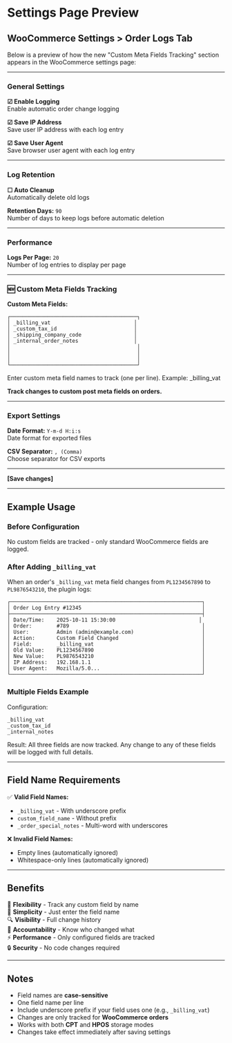 # Settings Page Preview

## WooCommerce Settings > Order Logs Tab

Below is a preview of how the new "Custom Meta Fields Tracking" section appears in the WooCommerce settings page:

---

### General Settings

**☑ Enable Logging**  
Enable automatic order change logging

**☑ Save IP Address**  
Save user IP address with each log entry

**☑ Save User Agent**  
Save browser user agent with each log entry

---

### Log Retention

**☐ Auto Cleanup**  
Automatically delete old logs

**Retention Days:** `90`  
Number of days to keep logs before automatic deletion

---

### Performance

**Logs Per Page:** `20`  
Number of log entries to display per page

---

### 🆕 Custom Meta Fields Tracking

**Custom Meta Fields:**

```
┌─────────────────────────────────────────┐
│ _billing_vat                           │
│ _custom_tax_id                         │
│ _shipping_company_code                 │
│ _internal_order_notes                  │
│                                         │
│                                         │
│                                         │
└─────────────────────────────────────────┘
```

Enter custom meta field names to track (one per line). Example: _billing_vat

**Track changes to custom post meta fields on orders.**

---

### Export Settings

**Date Format:** `Y-m-d H:i:s`  
Date format for exported files

**CSV Separator:** `, (Comma)`  
Choose separator for CSV exports

---

**[Save changes]**

---

## Example Usage

### Before Configuration
No custom fields are tracked - only standard WooCommerce fields are logged.

### After Adding `_billing_vat`

When an order's `_billing_vat` meta field changes from `PL1234567890` to `PL9876543210`, the plugin logs:

```
┌──────────────────────────────────────────────────────────────┐
│ Order Log Entry #12345                                       │
├──────────────────────────────────────────────────────────────┤
│ Date/Time:    2025-10-11 15:30:00                           │
│ Order:        #789                                           │
│ User:         Admin (admin@example.com)                      │
│ Action:       Custom Field Changed                           │
│ Field:        _billing_vat                                   │
│ Old Value:    PL1234567890                                   │
│ New Value:    PL9876543210                                   │
│ IP Address:   192.168.1.1                                    │
│ User Agent:   Mozilla/5.0...                                 │
└──────────────────────────────────────────────────────────────┘
```

### Multiple Fields Example

Configuration:
```
_billing_vat
_custom_tax_id
_internal_notes
```

Result: All three fields are now tracked. Any change to any of these fields will be logged with full details.

---

## Field Name Requirements

✅ **Valid Field Names:**
- `_billing_vat` - With underscore prefix
- `custom_field_name` - Without prefix
- `_order_special_notes` - Multi-word with underscores

❌ **Invalid Field Names:**
- Empty lines (automatically ignored)
- Whitespace-only lines (automatically ignored)

---

## Benefits

🎯 **Flexibility** - Track any custom field by name  
📝 **Simplicity** - Just enter the field name  
🔍 **Visibility** - Full change history  
👤 **Accountability** - Know who changed what  
⚡ **Performance** - Only configured fields are tracked  
🔒 **Security** - No code changes required  

---

## Notes

- Field names are **case-sensitive**
- One field name per line
- Include underscore prefix if your field uses one (e.g., `_billing_vat`)
- Changes are only tracked for **WooCommerce orders**
- Works with both **CPT** and **HPOS** storage modes
- Changes take effect immediately after saving settings
